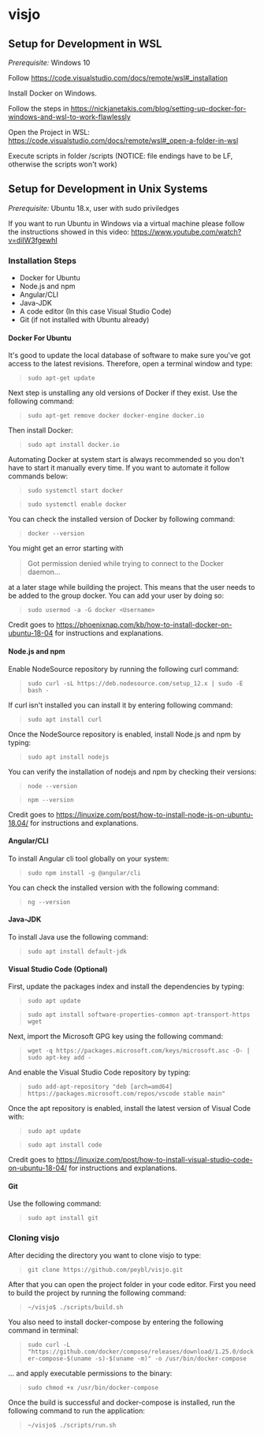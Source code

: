 # visjo

## Setup for Development in WSL

*Prerequisite:* Windows 10

Follow https://code.visualstudio.com/docs/remote/wsl#_installation

Install Docker on Windows.

Follow the steps in https://nickjanetakis.com/blog/setting-up-docker-for-windows-and-wsl-to-work-flawlessly

Open the Project in WSL: https://code.visualstudio.com/docs/remote/wsl#_open-a-folder-in-wsl

Execute scripts in folder /scripts (NOTICE: file endings have to be LF, otherwise the scripts won't work)


## Setup for Development in Unix Systems

*Prerequisite:* Ubuntu 18.x, user with sudo priviledges

If you want to run Ubuntu in Windows via a virtual machine please follow the instructions showed in this video: https://www.youtube.com/watch?v=diIW3fgewhI

### Installation Steps

* Docker for Ubuntu
* Node.js and npm
* Angular/CLI
* Java-JDK
* A code editor (In this case Visual Studio Code)
* Git (if not installed with Ubuntu already)

#### Docker For Ubuntu
It's good to update the local database of software to make sure you've got access to the latest revisions. Therefore, open a terminal window and type:

> ```sudo apt-get update```

Next step is unstalling any old versions of Docker if they exist. Use the following command:

> ```sudo apt-get remove docker docker-engine docker.io```

Then install Docker:

> ```sudo apt install docker.io```

Automating Docker at system start is always recommended so you don't have to start it manually every time. If you want to automate it follow commands below:

> ```sudo systemctl start docker```

> ```sudo systemctl enable docker```

You can check the installed version of Docker by following command:

> ```docker --version```

You might get an error starting with

> Got permission denied while trying to connect to the Docker daemon...

at a later stage while building the project. This means that the user needs to be added to the group docker. You can add your user by doing so:

> ```sudo usermod -a -G docker <Username>```

Credit goes to https://phoenixnap.com/kb/how-to-install-docker-on-ubuntu-18-04 for instructions and explanations.


#### Node.js and npm

Enable NodeSource repository by running the following curl command:

> ```sudo curl -sL https://deb.nodesource.com/setup_12.x | sudo -E bash -```

If curl isn't installed you can install it by entering following command:

> ```sudo apt install curl```

Once the NodeSource repository is enabled, install Node.js and npm by typing:

> ```sudo apt install nodejs```

You can verify the installation of nodejs and npm by checking their versions:

> ```node --version```

> ```npm --version```

Credit goes to https://linuxize.com/post/how-to-install-node-js-on-ubuntu-18.04/ for instructions and explanations.


#### Angular/CLI

To install Angular cli tool globally on your system:

> ```sudo npm install -g @angular/cli```

You can check the installed version with the following command:

> ```ng --version```


#### Java-JDK
To install Java use the following command:

> ```sudo apt install default-jdk```


#### Visual Studio Code (Optional)

First, update the packages index and install the dependencies by typing:

> ```sudo apt update```

> ```sudo apt install software-properties-common apt-transport-https wget```

Next, import the Microsoft GPG key using the following command:

> ```wget -q https://packages.microsoft.com/keys/microsoft.asc -O- | sudo apt-key add -```

And enable the Visual Studio Code repository by typing:

> ```sudo add-apt-repository "deb [arch=amd64] https://packages.microsoft.com/repos/vscode stable main"```

Once the apt repository is enabled, install the latest version of Visual Code with:

> ```sudo apt update```

> ```sudo apt install code```

Credit goes to https://linuxize.com/post/how-to-install-visual-studio-code-on-ubuntu-18-04/ for instructions and explanations.

#### Git

Use the following command:

> ```sudo apt install git```


### Cloning visjo

After deciding the directory you want to clone visjo to type:

> ```git clone https://github.com/peybl/visjo.git```

After that you can open the project folder in your code editor. First you need to build the project by running the following command:

> ```~/visjo$ ./scripts/build.sh```

You also need to install docker-compose by entering the following command in terminal:

> ```sudo curl -L "https://github.com/docker/compose/releases/download/1.25.0/docker-compose-$(uname -s)-$(uname -m)" -o /usr/bin/docker-compose```

... and apply executable permissions to the binary:

> ```sudo chmod +x /usr/bin/docker-compose```

Once the build is successful and docker-compose is installed, run the following command to run the application:

> ```~/visjo$ ./scripts/run.sh```
